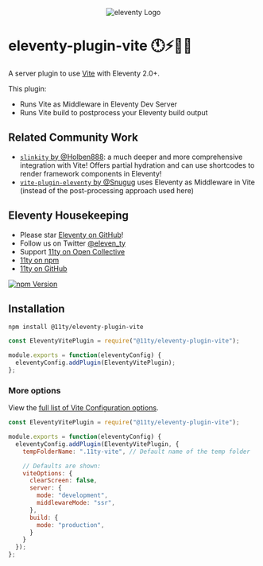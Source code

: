 <p align="center"><img src="https://www.11ty.dev/img/logo-github.png" alt="eleventy Logo"></p>

# eleventy-plugin-vite 🕚⚡️🎈🐀

A server plugin to use [Vite](https://vitejs.dev/) with Eleventy 2.0+.

This plugin:

* Runs Vite as Middleware in Eleventy Dev Server
* Runs Vite build to postprocess your Eleventy build output

## Related Community Work

* [`slinkity` by @Holben888](https://slinkity.dev/): a much deeper and more comprehensive integration with Vite! Offers partial hydration and can use shortcodes to render framework components in Eleventy!
* [`vite-plugin-eleventy` by @Snugug](https://www.npmjs.com/package/vite-plugin-eleventy) uses Eleventy as Middleware in Vite (instead of the post-processing approach used here)

## Eleventy Housekeeping

- Please star [Eleventy on GitHub](https://github.com/11ty/eleventy/)!
- Follow us on Twitter [@eleven_ty](https://twitter.com/eleven_ty)
- Support [11ty on Open Collective](https://opencollective.com/11ty)
- [11ty on npm](https://www.npmjs.com/org/11ty)
- [11ty on GitHub](https://github.com/11ty)

[![npm Version](https://img.shields.io/npm/v/@11ty/eleventy-server-browsersync.svg?style=for-the-badge)](https://www.npmjs.com/package/@11ty/eleventy-server-browsersync)

## Installation

```
npm install @11ty/eleventy-plugin-vite
```

```js
const EleventyVitePlugin = require("@11ty/eleventy-plugin-vite");

module.exports = function(eleventyConfig) {
  eleventyConfig.addPlugin(EleventyVitePlugin);
};
```

### More options

View the [full list of Vite Configuration options](https://vitejs.dev/config/).

```js
const EleventyVitePlugin = require("@11ty/eleventy-plugin-vite");

module.exports = function(eleventyConfig) {
  eleventyConfig.addPlugin(EleventyVitePlugin, {
    tempFolderName: ".11ty-vite", // Default name of the temp folder

    // Defaults are shown:
    viteOptions: {
      clearScreen: false,
      server: {
        mode: "development",
        middlewareMode: "ssr",
      },
      build: {
        mode: "production",
      }
    }
  });
};
```


